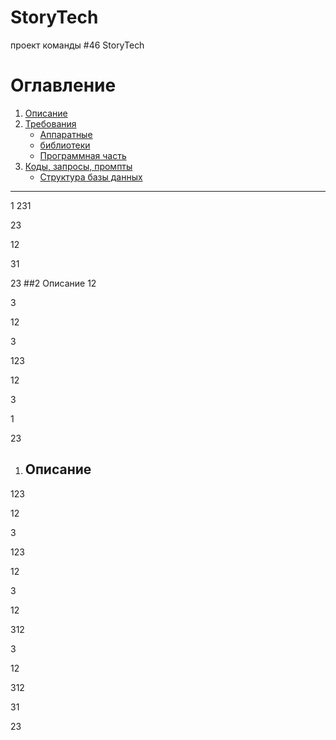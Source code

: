 # StoryTech
проект команды #46 StoryTech 

# Оглавление
1. [Описание](#Описание)
2. [Требования](#)
    - [Аппаратные](#)
    - [библиотеки](#)
    - [Программная часть](#)
3. [Коды, запросы, промпты](#)
    - [Структура базы данных](#)

---


1
231


23

12

31

23
##2 Описание
12

3

12

3

123

12

3

1

23
1. ##  Описание


123

12

3

123

12

3

12

312

3

12

312

31

23



